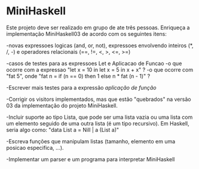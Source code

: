 # MiniHaskell


Este projeto deve ser realizado em grupo de ate três pessoas. Enriqueça a implementação MiniHaskell03 de acordo com os seguintes itens:

-novas expressoes logicas (and, or, not), expressoes envolvendo inteiros (*, /, -) e operadores relacionais (==, !=, <, >, <=, >=)

-casos de testes para as expressoes Let e Aplicacao de Funcao
      -o que ocorre com a expressao "let x = 10 in let x = 5 in x + x" ?
      -o que ocorre com "fat 5", onde "fat n = if (n == 0) then 1 else n * fat (n - 1)" ?
      
-Escrever mais testes para a expressão *aplicação de função*

-Corrigir os visitors implementados, mas que estão "quebrados" na versão 03 da implementação do projeto MiniHaskell.

-Incluir suporte ao tipo Lista, que pode ser uma lista vazia ou uma lista com um elemento seguido de uma outra lista (é um tipo recursivo). Em Haskell, seria algo como:  "data List a = Nill | a (List a)"

-Escreva funções que manipulam listas (tamanho, elemento em uma posicao especifica, ...).

-Implementar um parser e um programa para interpretar MiniHaskell
